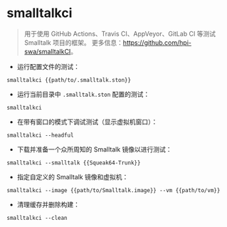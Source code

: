 # smalltalkci

> 用于使用 GitHub Actions、Travis CI、AppVeyor、GitLab CI 等测试 Smalltalk 项目的框架。
> 更多信息：<https://github.com/hpi-swa/smalltalkCI>。

- 运行配置文件的测试：

`smalltalkci {{path/to/.smalltalk.ston}}`

- 运行当前目录中 `.smalltalk.ston` 配置的测试：

`smalltalkci`

- 在带有窗口的模式下调试测试（显示虚拟机窗口）：

`smalltalkci --headful`

- 下载并准备一个众所周知的 Smalltalk 镜像以进行测试：

`smalltalkci --smalltalk {{Squeak64-Trunk}}`

- 指定自定义的 Smalltalk 镜像和虚拟机：

`smalltalkci --image {{path/to/Smalltalk.image}} --vm {{path/to/vm}}`

- 清理缓存并删除构建：

`smalltalkci --clean`
